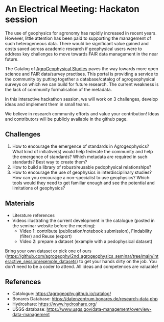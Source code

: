 # An Electrical Meeting: Hackaton session

The use of geophysics for agronomy has rapidly increased in recent years. However, little attention has been paid to supporting the management of such heterogeneous data. There would be significant value gained and costs saved across academic research if geophysical users were to address key challenges to move towards  FAIR data management in the near future.

The Catalog of [AgroGeophysical Studies](https://agrogeophy.github.io/catalog/) paves the way towards more open science and FAIR data/survey practises. This portal is providing a service to the community by putting together a database/catalog of agrogeophysical surveys on which we can build for future research. The current weakness is the lack of community formalisation of the metadata.


In this interactive hackathon session, we will work on 3 challenges, develop ideas and implement them in small teams. 

<div class="callout callout-warning">
We believe in research community efforts and value your contribution! Ideas and contributors will be publicly available in the github page.
</div>

 
## Challenges

1. How to encourage the emergence of standards in Agrogeophysics?
What kind of initiative(s) would help federate the community and help the emergence of standards? Which metadata are required in such standards? Best way to create them?
2. How to build a library of robust/reusable pedophysical relationships? 
3. How to encourage the use of geophysics in interdisciplinary studies?
How can you encourage a non-specialist to use geophysics? Which tools would they need to get familiar enough and see the potential and limitations of geophysics? 


## Materials

- Literature references
- Videos illustrating the current development in the catalogue (posted in the seminar website before the meeting):
  - Video 1: contribute (publication/notebook submission), Findability (filter) and Reuse (export)
  - Video 2: prepare a dataset (example with a pedophysical dataset)

Bring your own dataset or pick one of ours (https://github.com/agrogeophy/2nd_agrogeophysics_seminar/tree/main/interactive_session/exemple_datasets) to get your hands dirty on the job. You don’t need to be a coder to attend. All ideas and competences are valuable!
 
## References

- Catalogue: https://agrogeophy.github.io/catalog/
- Bonares Database: https://datenzentrum.bonares.de/research-data.php 
- Hydroshare: https://www.hydroshare.org/ 
- USGS database: https://www.usgs.gov/data-management/overview-data-management 



